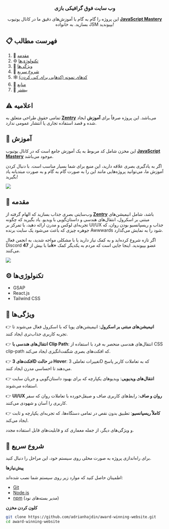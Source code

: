 <div align="center">
  <br />
  <br />
  <div>
  </div>

  <h3 align="center">وب سایت فوق گرافیکی بازی</h3>

  <div align="center">
     این پروژه را گام به گام با آموزش‌های دقیق ما در کانال یوتیوب <a href="https://www.youtube.com/@javascriptmastery/videos" target="_blank"><b>JavaScript Mastery</b></a> بسازید. به خانواده JSM بپیوندید!
  </div>
</div>

## 📋 <a name="table">فهرست مطالب</a>

1. 🤖 [مقدمه](#introduction)
2. ⚙️ [تکنولوژی‌ها](#tech-stack)
3. 🔋 [ویژگی‌ها](#features)
4. 🤸 [شروع سریع](#quick-start)
5. 🕸️ [کدهای نمونه (کدهایی برای کپی کردن)](#snippets)
6. 🔗 [منابع](#links)
7. 🚀 [بیشتر](#more)

## ⚠️ اعلامیه

تمامی حقوق طراحی متعلق به **[Zentry](https://zentry.com/)** می‌باشد. این پروژه صرفاً برای **آموزش** ایجاد شده و قصد استفاده تجاری یا انتشار عمومی ندارد.

## 🚨 آموزش

این مخزن شامل کد مربوط به یک آموزش جامع است که در کانال یوتیوب <a href="https://www.youtube.com/@javascriptmastery/videos" target="_blank"><b>JavaScript Mastery</b></a> موجود می‌باشد.

اگر به یادگیری بصری علاقه دارید، این منبع برای شما بسیار مناسب است. با دنبال کردن آموزش ما، می‌توانید پروژه‌هایی مانند این را به صورت گام به گام و به صورت مبتدیانه یاد بگیرید!

<a href="https://youtu.be/zA9r5zTllx4" target="_blank"><img src="https://github.com/sujatagunale/EasyRead/assets/151519281/1736fca5-a031-4854-8c09-bc110e3bc16d" /></a>

## <a name="introduction">🤖 مقدمه</a>

وب‌سایتی بصری جذاب بسازید که الهام گرفته از **[Zentry](https://zentry.com/)** باشد، شامل انیمیشن‌های مبتنی بر اسکرول، انتقال‌های هندسی و داستان‌گویی با ویدیو. یاد بگیرید که چگونه تجربه‌ای لوکس و مدرن ارائه دهید، با تمرکز بر UI/UX جذاب و ریسپانسیو بودن روان، که جوهره چیزی که باعث می‌شود یک سایت برنده Awwwards شود را به نمایش می‌گذارد.

اگر تازه شروع کرده‌اید و به کمک نیاز دارید یا با مشکلی مواجه شدید، به انجمن فعال Discord ما با بیش از **47k+** عضو بپیوندید. اینجا جایی است که مردم به یکدیگر کمک می‌کنند.

<a href="https://discord.com/invite/n6EdbFJ" target="_blank"><img src="https://github.com/sujatagunale/EasyRead/assets/151519281/618f4872-1e10-42da-8213-1d69e486d02e" /></a>

## <a name="tech-stack">⚙️ تکنولوژی‌ها</a>

- GSAP
- React.js
- Tailwind CSS

## <a name="features">🔋 ویژگی‌ها</a>

👉 **انیمیشن‌های مبتنی بر اسکرول**: انیمیشن‌های پویا که با اسکرول فعال می‌شوند تا تجربه کاربری جذاب‌تری ایجاد کنند.

👉 **انتقال‌های هندسی با Clip Path**: انتقال‌های هندسی منحصر به فرد با استفاده از CSS clip-path که افکت‌های بصری شگفت‌انگیزی ایجاد می‌کند.

👉 **افکت‌های 3D در حالت Hover**: تغییرات تعاملی 3D که به تعاملات کاربر پاسخ می‌دهند تا احساسی مدرن ایجاد کنند.

👉 **انتقال‌های ویدیویی**: ویدیوهای یکپارچه که برای بهبود داستان‌گویی و جریان سایت استفاده می‌شوند.

👉 **UI/UX روان و صاف**: رابط‌های کاربری صاف و صیقل‌خورده با تعاملات روان که سفر کاربری را آسان و شهودی می‌کنند.

👉 **کاملاً ریسپانسیو**: تطبیق بدون نقص در تمامی دستگاه‌ها، که تجربه‌ای یکپارچه و ثابت ایجاد می‌کند.

و ویژگی‌های دیگر، از جمله معماری کد و قابلیت‌های قابل استفاده مجدد.

## <a name="quick-start">🤸 شروع سریع</a>

برای راه‌اندازی پروژه به صورت محلی روی سیستم خود، این مراحل را دنبال کنید.

**پیش‌نیازها**

اطمینان حاصل کنید که موارد زیر روی سیستم شما نصب شده‌اند:

- [Git](https://git-scm.com/)
- [Node.js](https://nodejs.org/en)
- [npm](https://www.npmjs.com/) (مدیر بسته‌های نود)

**کلون کردن مخزن**

```bash
git clone https://github.com/adrianhajdin/award-winning-website.git
cd award-winning-website
